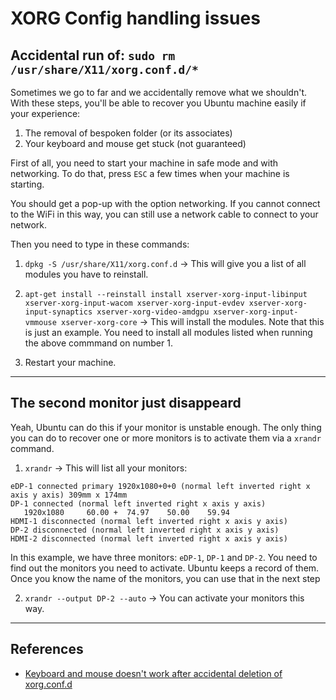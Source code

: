 # XORG Config handling issues

## Accidental run of: `sudo rm /usr/share/X11/xorg.conf.d/*`

Sometimes we go to far and we accidentally remove what we shouldn't. With these steps, you'll be able to recover you Ubuntu machine easily if your experience:

1. The removal of bespoken folder (or its associates)
2. Your keyboard and mouse get stuck (not guaranteed)

First of all, you need to start your machine in safe mode and with networking. To do that, press `ESC` a few times when your machine is starting.

You should get a pop-up with the option networking. If you cannot connect to the WiFi in this way, you can still use a network cable to connect to your network.

Then you need to type in these commands:

1. `dpkg -S /usr/share/X11/xorg.conf.d` -> This will give you a list of all modules you have to reinstall.

2. `apt-get install --reinstall install xserver-xorg-input-libinput xserver-xorg-input-wacom xserver-xorg-input-evdev xserver-xorg-input-synaptics xserver-xorg-video-amdgpu xserver-xorg-input-vmmouse xserver-xorg-core` -> This will install the modules. Note that this is just an example. You need to install all modules listed when running the above commmand on number 1.

3. Restart your machine.

---

## The second monitor just disappeard

Yeah, Ubuntu can do this if your monitor is unstable enough. The only thing you can do to recover one or more monitors is to activate them via a `xrandr` command.

1. `xrandr` -> This will list all your monitors:

```text
eDP-1 connected primary 1920x1080+0+0 (normal left inverted right x axis y axis) 309mm x 174mm
DP-1 connected (normal left inverted right x axis y axis)
   1920x1080     60.00 +  74.97    50.00    59.94  
HDMI-1 disconnected (normal left inverted right x axis y axis)
DP-2 disconnected (normal left inverted right x axis y axis)
HDMI-2 disconnected (normal left inverted right x axis y axis)
```

In this example, we have three monitors: `eDP-1`, `DP-1` and `DP-2`. You need to find out the monitors you need to activate. Ubuntu keeps a record of them. Once you know the name of the monitors, you can use that in the next step

2. `xrandr --output DP-2 --auto` -> You can activate your monitors this way.

---

## References

- [Keyboard and mouse doesn't work after accidental deletion of xorg.conf.d](https://unix.stackexchange.com/questions/389989/keyboard-and-mouse-doesnt-work-after-accidental-deletion-of-xorg-conf-d)
